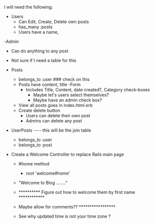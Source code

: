 I will need the following:
- Users
  - Can Edit, Create, Delete own posts
  - has_many :posts
  - Users have a name, 

-Admin
  - Can do anything to any post
  - Not sure if I need a table for this

- Posts
  - belongs_to :user ### check on this
  - Posts have content, title
  -Form
    - Includes Title, Content, date created?, Category check-boxes
      - Maybe let's users select themselves?
      - Maybe have an admin check box?
  - View all posts goes in index.html.erb
  - Create delete button
    - Users can delete their own post
    - Admins can delete any post

- UserPosts    ---- this will be the join table
  - belongs_to :user
  - belongs_to :post



- Create a Welcome Controller to replace Rails main page  
  - #home method
    - root 'welcome#home'
  - "Welcome to Blog ........"
  - ********** Figure out how to welcome them by first name ************



  - Maybe allow for comments?? *****************

  - See why updated time is not your time zone ?





